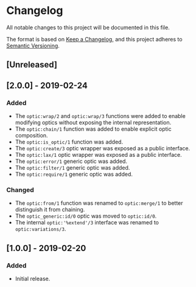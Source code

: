 # Changelog

All notable changes to this project will be documented in this file.

The format is based on [Keep a Changelog](https://keepachangelog.com/en/1.0.0/),
and this project adheres to [Semantic Versioning](https://semver.org/spec/v2.0.0.html).

## [Unreleased]

## [2.0.0] - 2019-02-24

### Added

- The `optic:wrap/2` and `optic:wrap/3` functions were added to enable
  modifying optics without exposing the internal representation.
- The `optic:chain/1` function was added to enable explicit optic composition.
- The `optic:is_optic/1` function was added.
- The `optic:create/3` optic wrapper was exposed as a public interface.
- The `optic:lax/1` optic wrapper was exposed as a public interface.
- The `optic:error/1` generic optic was added.
- The `optic:filter/1` generic optic was added.
- The `optic:require/1` generic optic was added.

### Changed

- The `optic:from/1` function was renamed to `optic:merge/1` to better
  distinguish it from chaining.
- The `optic_generic:id/0` optic was moved to `optic:id/0`.
- The internal `optic:'%extend'/3` interface was renamed to `optic:variations/3`.

## [1.0.0] - 2019-02-20

### Added

- Initial release.
